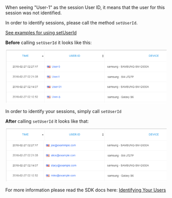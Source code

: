 When seeing "User-1" as the session User ID, it means that the user for this session was not identified.

In order to identify sessions, please call the method `setUserId`. 

[See examples for using setUserId](https://docs.testfairy.com/SDK/Identifying_Your_Users.html])

__Before__ calling `setUserId` it looks like this:

![Before using setUserId](/img/faq-user-1-before.png)

In order to identify your sessions, simply call `setUserId`

__After__ calling `setUserId` it looks like that:

![After user setUserId](/img/faq-user-1-after.png)

For more information please read the SDK docs here: [Identifying Your Users](https://docs.testfairy.com/SDK/Identifying_Your_Users.html)

